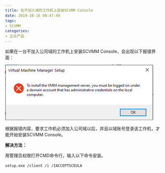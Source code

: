 ```yaml
---
title: 在不加入域的工作机上安装SCVMM Console
date: 2019-10-16 08:47:49
tags:
- SCVMM
categories:
- 企业产品
---
```




如果在一台不加入公司域的工作机上安装SCVMM Console，会出现以下报错界面：

![](/images/411.png)

根据报错内容，要求工作机必须加入公司域以后，并且以域账号登录该工作机，才能开始安装SCVMM Console。

**解决方法：**

用管理员权限打开CMD命令行，输入以下命令安装。

 `setup.exe /client /i /IACCEPTSCEULA`





